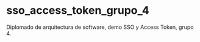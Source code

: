 # sso_access_token_grupo_4
Diplomado de arquitectura de software, demo SSO y Access Token, grupo 4.
